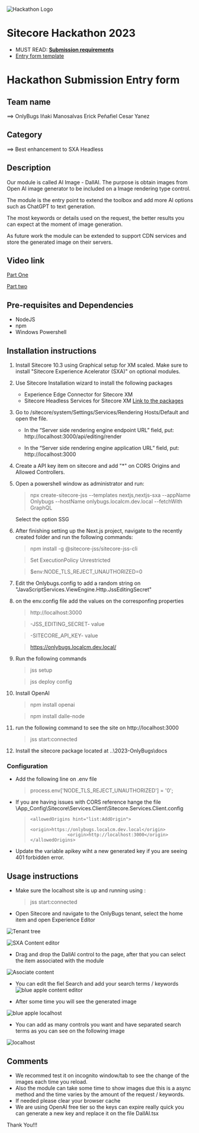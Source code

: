 ![Hackathon Logo](docs/images/hackathon.png?raw=true "Hackathon Logo")
# Sitecore Hackathon 2023

- MUST READ: **[Submission requirements](SUBMISSION_REQUIREMENTS.md)**
- [Entry form template](ENTRYFORM.md)
  
# Hackathon Submission Entry form

## Team name
⟹ OnlyBugs
Iñaki Manosalvas
Erick Peñafiel
Cesar Yanez

## Category
⟹ Best enhancement to SXA Headless

## Description
Our module is called AI Image - DallAI. The purpose is obtain images from Open AI image generator to be included on a Image rendering type control.

The module is the entry point to extend the toolbox and add more AI options such as ChatGPT to text generation.

The most keywords or details used on the request, the better results you can expect at the moment of image generation. 

As future work the module can be extended to support CDN services and store the generated image on their servers.
  

## Video link

[Part One](https://www.loom.com/share/5e546a555dfa48b5ac14cd97985134f8)

[Part two](https://www.loom.com/share/462c225dd79b401bb7afcaa21d107dc5)




## Pre-requisites and Dependencies

- NodeJS
- npm 
- Windows Powershell



## Installation instructions

1. Install Sitecore 10.3 using Graphical setup for XM scaled. Make sure to install "Sitecore Experience Acelerator (SXA)" on optional modules.
2. Use Sitecore Installation wizard to install the following packages
    - Experience Edge Connector for Sitecore XM
    - Sitecore Headless Services for Sitecore XM
    [Link to the packages](https://dev.sitecore.net/Downloads/Sitecore_Experience_Platform/103/Sitecore_Experience_Platform_103.aspx)
3. Go to /sitecore/system/Settings/Services/Rendering Hosts/Default and open the file.
    - In the “Server side rendering engine endpoint URL” field, put: http://localhost:3000/api/editing/render

    - In the “Server side rendering engine application URL” field, put: http://localhost:3000
4. Create a API key item on sitecore and add "*" on CORS Origins and Allowed Controllers.
5. Open a powershell window as administrator and run:
    > npx create-sitecore-jss --templates nextjs,nextjs-sxa --appName Onlybugs --hostName onlybugs.localcm.dev.local --fetchWith GraphQL
  
    Select the option SSG
6. After finishing setting up the Next.js project, navigate to the recently created folder and run the following commands: 
    >npm install -g @sitecore-jss/sitecore-jss-cli
    
    >Set ExecutionPolicy Unrestricted

    >$env:NODE_TLS_REJECT_UNAUTHORIZED=0
7. Edit the Onlybugs.config to add a random string on "JavaScriptServices.ViewEngine.Http.JssEditingSecret"
8. on the env.config file add the values on the corresponfing properties
    >http://localhost:3000

    >-JSS_EDITING_SECRET- value

    >-SITECORE_API_KEY- value

    >https://onlybugs.localcm.dev.local/
9. Run the following commands
    >jss setup

    >jss deploy config
10. Install OpenAI
    >npm install openai

    >npm install dalle-node

11. run the following command to see the site on http://localhost:3000
    > jss start:connected
12. Install the sitecore package located at ..\2023-OnlyBugs\docs



### Configuration

- Add the following line on .env file
  > process.env['NODE_TLS_REJECT_UNAUTHORIZED'] = '0';

- If you are having issues with CORS reference hange the file \App_Config\Sitecore\Services.Client\Sitecore.Services.Client.config
  >     <allowedOrigins hint="list:AddOrigin">
	>					<origin>https://onlybugs.localcm.dev.local</origin>
	>					<origin>http://localhost:3000</origin>
  >     </allowedOrigins>

- Update the variable apikey wiht a new generated key if you are seeing 401 forbidden error.



## Usage instructions

- Make sure the localhost site is up and running using :
  >jss start:connected
- Open Sitecore and navigate to the OnlyBugs tenant, select the home item and open Experience Editor

![Tenant tree](docs/images/sctree.png?raw=true "tenant tree")

![SXA Content editor](docs/images/ced.png?raw=true "SXA Content editor")

- Drag and drop the DallAI control to the page, after that you can select the item associated with the module

![Asociate content](docs/images/asocont.png?raw=true "Asociate content")

- You can edit the fiel Search and add your search terms / keywords
![blue apple content editor](docs/images/blueapplerequest.png?raw=true "blue apple content editor")

- After some time you will see the generated image

![blue apple localhost](docs/images/blueapple.png?raw=true "blue apple localhost")


- You can add as many controls you want and have separated search terms as you can see on the following image

![localhost](docs/images/localhost.png?raw=true "localhost")



## Comments
- We recommed test it on incognito window/tab to see the change of the images each time you reload.
- Also the module can take some time to show images due this is a async method and the time varies by the amount of the request / keywords.
- If needed please clear your browser cache 
- We are using OpenAI free tier so the keys can expire really quick you can generate a new key and replace it on the file DallAI.tsx


Thank You!!!
